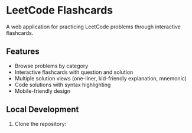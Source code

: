 # LeetCode Flashcards

A web application for practicing LeetCode problems through interactive flashcards.

## Features

- Browse problems by category
- Interactive flashcards with question and solution
- Multiple solution views (one-liner, kid-friendly explanation, mnemonic)
- Code solutions with syntax highlighting
- Mobile-friendly design

## Local Development

1. Clone the repository: